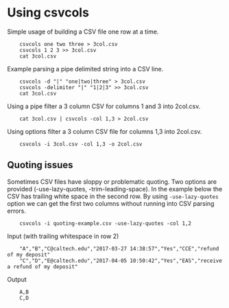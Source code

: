 
# Using csvcols

Simple usage of building a CSV file one row at a time.

```shell
    csvcols one two three > 3col.csv
    csvcols 1 2 3 >> 3col.csv
    cat 3col.csv
```

Example parsing a pipe delimited string into a CSV line.

```shell
    csvcols -d "|" "one|two|three" > 3col.csv
    csvcols -delimiter "|" "1|2|3" >> 3col.csv
    cat 3col.csv
```

Using a pipe filter a 3 column CSV for columns 1 and 3 into 2col.csv.

```shell
    cat 3col.csv | csvcols -col 1,3 > 2col.csv
```

Using options filter a 3 column CSV file for columns 1,3 into 2col.csv.

```shell
    csvcols -i 3col.csv -col 1,3 -o 2col.csv
```

## Quoting issues

Sometimes CSV files have sloppy or problematic quoting. Two options
are provided (-use-lazy-quotes, -trim-leading-space). In the example
below the CSV has trailing white space in the second row. By using
`-use-lazy-quotes` option we can get the first two columns without
running into CSV parsing errors.

```shell
    csvcols -i quoting-example.csv -use-lazy-quotes -col 1,2
```

Input (with trailing whitespace in row 2)

```csv
    "A","B","C@caltech.edu","2017-03-27 14:38:57","Yes","CCE","refund of my deposit"
    "C","D","E@caltech.edu","2017-04-05 10:50:42","Yes","EAS","receive a refund of my deposit"  
```

Output

```
    A,B
    C,D
```


